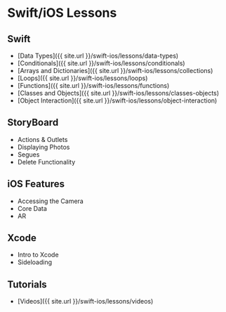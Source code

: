 # Swift/iOS Lessons

## Swift
- [Data Types]({{ site.url }}/swift-ios/lessons/data-types)
- [Conditionals]({{ site.url }}/swift-ios/lessons/conditionals)
- [Arrays and Dictionaries]({{ site.url }}/swift-ios/lessons/collections)
- [Loops]({{ site.url }}/swift-ios/lessons/loops)
- [Functions]({{ site.url }}/swift-ios/lessons/functions)
- [Classes and Objects]({{ site.url }}/swift-ios/lessons/classes-objects)
- [Object Interaction]({{ site.url }}/swift-ios/lessons/object-interaction)

## StoryBoard
- Actions & Outlets
- Displaying Photos
- Segues
- Delete Functionality

## iOS Features
- Accessing the Camera
- Core Data
- AR

## Xcode
- Intro to Xcode
- Sideloading

## Tutorials
- [Videos]({{ site.url }}/swift-ios/lessons/videos)

